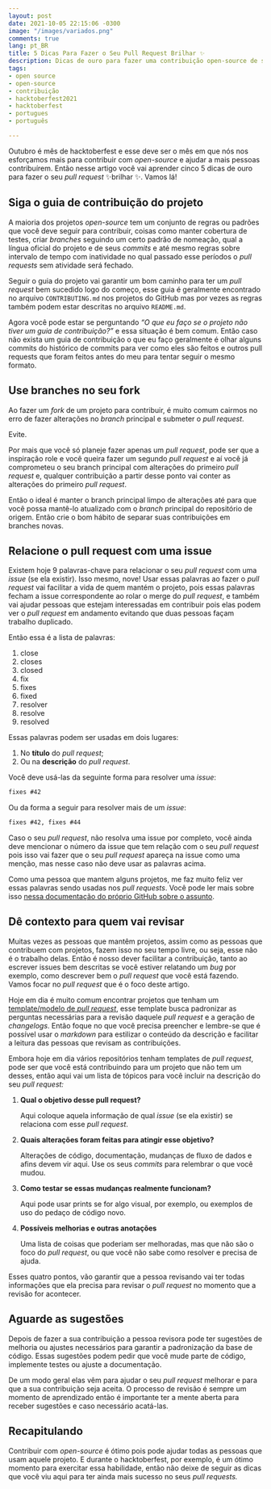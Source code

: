 ```yaml
---
layout: post
date: 2021-10-05 22:15:06 -0300
image: "/images/variados.png"
comments: true
lang: pt_BR
title: 5 Dicas Para Fazer o Seu Pull Request Brilhar ✨
description: Dicas de ouro para fazer uma contribuição open-source de sucesso
tags:
- open source
- open-source
- contribuição
- hacktoberfest2021
- hacktoberfest
- portugues
- português

---
```

Outubro é mês de hacktoberfest e esse deve ser o mês em que nós nos esforçamos mais para contribuir com _open-source_ e ajudar a mais pessoas contribuírem. Então nesse artigo você vai aprender cinco 5 dicas de ouro para fazer o seu _pull request_ ✨brilhar ✨. Vamos lá!

## Siga o guia de contribuição do projeto

A maioria dos projetos _open-source_ tem um conjunto de regras ou padrões que você deve seguir para contribuir, coisas como manter cobertura de testes, criar _branches_ seguindo um certo padrão de nomeação, qual a língua oficial do projeto e de seus _commits_ e até mesmo regras sobre intervalo de tempo com inatividade no qual passado esse períodos o _pull requests_ sem atividade será fechado.

Seguir o guia do projeto vai garantir um bom caminho para ter um _pull request_ bem sucedido logo do começo, esse guia é geralmente encontrado no arquivo `CONTRIBUTING.md` nos projetos do GitHub mas por vezes as regras também podem estar descritas no arquivo `README.md`.

Agora você pode estar se perguntando _“O que eu faço se o projeto não tiver um guia de contribuição?”_ e essa situação é bem comum. Então caso não exista um guia de contribuição o que eu faço geralmente é olhar alguns commits do histórico de commits para ver como eles são feitos e outros pull requests que foram feitos antes do meu para tentar seguir o mesmo formato.

## Use branches no seu fork

Ao fazer um _fork_ de um projeto para contribuir, é muito comum cairmos no erro de fazer alterações no _branch_ principal e submeter o _pull request_.

Evite.

Por mais que você só planeje fazer apenas um _pull request_, pode ser que a inspiração role e você queira fazer um segundo _pull request_ e aí você já comprometeu o seu branch principal com alterações do primeiro _pull request_ e, qualquer contribuição a partir desse ponto vai conter as alterações do primeiro _pull request_.

Então o ideal é manter o branch principal limpo de alterações até para que você possa mantê-lo atualizado com o _branch_ principal do repositório de origem. Então crie o bom hábito de separar suas contribuições em branches novas.

## Relacione o pull request com uma issue

Existem hoje 9 palavras-chave para relacionar o seu _pull request_ com uma _issue_ (se ela existir). Isso mesmo, nove! Usar essas palavras ao fazer o _pull request_ vai facilitar a vida de quem mantém o projeto, pois essas palavras fecham a issue correspondente ao rolar o merge do _pull request_, e também vai ajudar pessoas que estejam interessadas em contribuir pois elas podem ver o _pull request_ em andamento evitando que duas pessoas façam trabalho duplicado.

Então essa é a lista de palavras:

1. close
2. closes
3. closed
4. fix
5. fixes
6. fixed
7. resolver
8. resolve
9. resolved

Essas palavras podem ser usadas em dois lugares:

1. No **título** do _pull request_;
2. Ou na **descrição** do _pull request_.

Você deve usá-las da seguinte forma para resolver uma _issue_:

```txt
fixes #42
```

Ou da forma a seguir para resolver mais de um _issue_:

```txt
fixes #42, fixes #44
```

Caso o seu _pull request_, não resolva uma issue por completo, você ainda deve mencionar o número da issue que tem relação com o seu _pull request_ pois isso vai fazer que o seu _pull request_ apareça na issue como uma menção, mas nesse caso não deve usar as palavras acima.

Como uma pessoa que mantem alguns projetos, me faz muito feliz ver essas palavras sendo usadas nos _pull requests_. Você pode ler mais sobre isso [nessa documentação do próprio GitHub sobre o assunto](https://docs.github.com/pt/issues/tracking-your-work-with-issues/linking-a-pull-request-to-an-issue#about-linked-issues-and-pull-requests0).

## Dê contexto para quem vai revisar

Muitas vezes as pessoas que mantêm projetos, assim como as pessoas que contribuem com projetos, fazem isso no seu tempo livre, ou seja, esse não é o trabalho delas. Então é nosso dever facilitar a contribuição, tanto ao escrever issues bem descritas se você estiver relatando um _bug_ por exemplo, como descrever bem o _pull request_ que você está fazendo. Vamos focar no _pull request_ que é o foco deste artigo.

Hoje em dia é muito comum encontrar projetos que tenham um [template/modelo de _pull request_](https://docs.github.com/pt/communities/using-templates-to-encourage-useful-issues-and-pull-requests/creating-a-pull-request-template-for-your-repository), esse template busca padronizar as perguntas necessárias para a revisão daquele _pull request_ e a geração de _changelogs_. Então foque no que você precisa preencher e lembre-se que é possível usar o _markdown_ para estilizar o conteúdo da descrição e facilitar a leitura das pessoas que revisam as contribuições.

Embora hoje em dia vários repositórios tenham templates de _pull request_, pode ser que você está contribuindo para um projeto que não tem um desses, então aqui vai um lista de tópicos para você incluir na descrição do seu _pull request:_

1. **Qual o objetivo desse pull request?**

   Aqui coloque aquela informação de qual _issue_ (se ela existir) se relaciona com esse _pull request_.
2. **Quais alterações foram feitas para atingir esse objetivo?**

   Alterações de código, documentação, mudanças de fluxo de dados e afins devem vir aqui. Use os seus _commits_ para relembrar o que você mudou.
3. **Como testar se essas mudanças realmente funcionam?**

   Aqui pode usar prints se for algo visual, por exemplo, ou exemplos de uso do pedaço de código novo.
4. **Possíveis melhorias e outras anotações**

   Uma lista de coisas que poderiam ser melhoradas, mas que não são o foco do _pull request_, ou que você não sabe como resolver e precisa de ajuda.

Esses quatro pontos, vão garantir que a pessoa revisando vai ter todas informações que ela precisa para revisar o _pull request_ no momento que a revisão for acontecer.

## Aguarde as sugestões

Depois de fazer a sua contribuição a pessoa revisora pode ter sugestões de melhoria ou ajustes necessários para garantir a padronização da base de código. Essas sugestões podem pedir que você mude parte de código, implemente testes ou ajuste a documentação.

De um modo geral elas vêm para ajudar o seu _pull request_ melhorar e para que a sua contribuição seja aceita. O processo de revisão é sempre um momento de aprendizado então é importante ter a mente aberta para receber sugestões e caso necessário acatá-las.

## Recapitulando

Contribuir com _open-source_ é ótimo pois pode ajudar todas as pessoas que usam aquele projeto. E durante o hacktoberfest, por exemplo, é um ótimo momento para exercitar essa habilidade, então não deixe de seguir as dicas que você viu aqui para ter ainda mais sucesso no seus _pull requests._